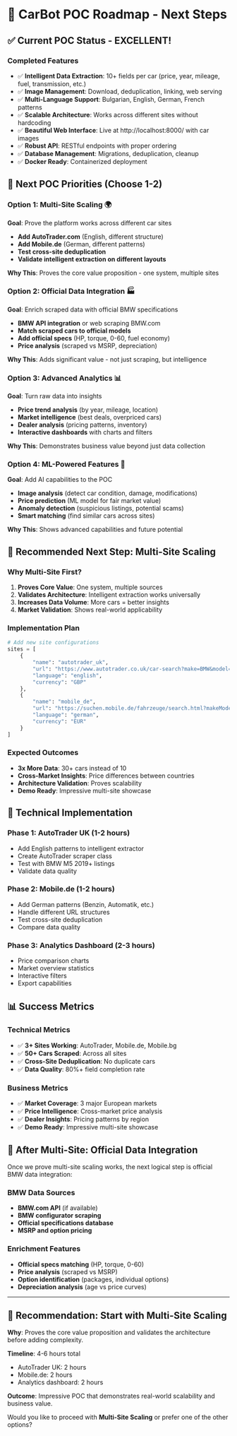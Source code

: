 # 🚗 CarBot POC Roadmap - Next Steps

## ✅ **Current POC Status - EXCELLENT!**

### **Completed Features**
- ✅ **Intelligent Data Extraction**: 10+ fields per car (price, year, mileage, fuel, transmission, etc.)
- ✅ **Image Management**: Download, deduplication, linking, web serving
- ✅ **Multi-Language Support**: Bulgarian, English, German, French patterns
- ✅ **Scalable Architecture**: Works across different sites without hardcoding
- ✅ **Beautiful Web Interface**: Live at http://localhost:8000/ with car images
- ✅ **Robust API**: RESTful endpoints with proper ordering
- ✅ **Database Management**: Migrations, deduplication, cleanup
- ✅ **Docker Ready**: Containerized deployment

## 🎯 **Next POC Priorities (Choose 1-2)**

### **Option 1: Multi-Site Scaling** 🌍
**Goal**: Prove the platform works across different car sites
- **Add AutoTrader.com** (English, different structure)
- **Add Mobile.de** (German, different patterns)
- **Test cross-site deduplication**
- **Validate intelligent extraction on different layouts**

**Why This**: Proves the core value proposition - one system, multiple sites

### **Option 2: Official Data Integration** 🏭
**Goal**: Enrich scraped data with official BMW specifications
- **BMW API integration** or web scraping BMW.com
- **Match scraped cars to official models**
- **Add official specs** (HP, torque, 0-60, fuel economy)
- **Price analysis** (scraped vs MSRP, depreciation)

**Why This**: Adds significant value - not just scraping, but intelligence

### **Option 3: Advanced Analytics** 📊
**Goal**: Turn raw data into insights
- **Price trend analysis** (by year, mileage, location)
- **Market intelligence** (best deals, overpriced cars)
- **Dealer analysis** (pricing patterns, inventory)
- **Interactive dashboards** with charts and filters

**Why This**: Demonstrates business value beyond just data collection

### **Option 4: ML-Powered Features** 🤖
**Goal**: Add AI capabilities to the POC
- **Image analysis** (detect car condition, damage, modifications)
- **Price prediction** (ML model for fair market value)
- **Anomaly detection** (suspicious listings, potential scams)
- **Smart matching** (find similar cars across sites)

**Why This**: Shows advanced capabilities and future potential

## 🚀 **Recommended Next Step: Multi-Site Scaling**

### **Why Multi-Site First?**
1. **Proves Core Value**: One system, multiple sources
2. **Validates Architecture**: Intelligent extraction works universally
3. **Increases Data Volume**: More cars = better insights
4. **Market Validation**: Shows real-world applicability

### **Implementation Plan**
```python
# Add new site configurations
sites = [
    {
        "name": "autotrader_uk",
        "url": "https://www.autotrader.co.uk/car-search?make=BMW&model=M5&year-from=2019",
        "language": "english",
        "currency": "GBP"
    },
    {
        "name": "mobile_de", 
        "url": "https://suchen.mobile.de/fahrzeuge/search.html?makeModelVariant1.makeId=3500&makeModelVariant1.modelId=15&minFirstRegistrationDate=2019-01-01",
        "language": "german",
        "currency": "EUR"
    }
]
```

### **Expected Outcomes**
- **3x More Data**: 30+ cars instead of 10
- **Cross-Market Insights**: Price differences between countries
- **Architecture Validation**: Proves scalability
- **Demo Ready**: Impressive multi-site showcase

## 🔧 **Technical Implementation**

### **Phase 1: AutoTrader UK (1-2 hours)**
- Add English patterns to intelligent extractor
- Create AutoTrader scraper class
- Test with BMW M5 2019+ listings
- Validate data quality

### **Phase 2: Mobile.de (1-2 hours)**
- Add German patterns (Benzin, Automatik, etc.)
- Handle different URL structures
- Test cross-site deduplication
- Compare data quality

### **Phase 3: Analytics Dashboard (2-3 hours)**
- Price comparison charts
- Market overview statistics
- Interactive filters
- Export capabilities

## 📊 **Success Metrics**

### **Technical Metrics**
- ✅ **3+ Sites Working**: AutoTrader, Mobile.de, Mobile.bg
- ✅ **50+ Cars Scraped**: Across all sites
- ✅ **Cross-Site Deduplication**: No duplicate cars
- ✅ **Data Quality**: 80%+ field completion rate

### **Business Metrics**
- ✅ **Market Coverage**: 3 major European markets
- ✅ **Price Intelligence**: Cross-market price analysis
- ✅ **Dealer Insights**: Pricing patterns by region
- ✅ **Demo Ready**: Impressive multi-site showcase

## 🎯 **After Multi-Site: Official Data Integration**

Once we prove multi-site scaling works, the next logical step is official BMW data integration:

### **BMW Data Sources**
- **BMW.com API** (if available)
- **BMW configurator scraping**
- **Official specifications database**
- **MSRP and option pricing**

### **Enrichment Features**
- **Official specs matching** (HP, torque, 0-60)
- **Price analysis** (scraped vs MSRP)
- **Option identification** (packages, individual options)
- **Depreciation analysis** (age vs price curves)

---

## 🚀 **Recommendation: Start with Multi-Site Scaling**

**Why**: Proves the core value proposition and validates the architecture before adding complexity.

**Timeline**: 4-6 hours total
- AutoTrader UK: 2 hours
- Mobile.de: 2 hours  
- Analytics dashboard: 2 hours

**Outcome**: Impressive POC that demonstrates real-world scalability and business value.

Would you like to proceed with **Multi-Site Scaling** or prefer one of the other options?
